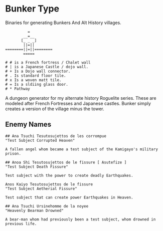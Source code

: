 # Bunker Type
Binaries for generating Bunkers And Alt History villages.

~~~
          =          
        __=__        
       [_ _ _]       
        ||=||        
========||=||========
        =====

# # is a French fortress / Chalet wall
# | is a Japanese Castle / dojo wall.
# + Is a Dojo wall connector.
# . Is standard floor tile.
# x Is a woven matt tile. 
# = Is a sldiing glass door.
# * Pathway
~~~

A dungeon generator for my alternate history Roguelite series. These are modeled after French Fortresses and Japanese castles. Bunker simply creates a version of the village minus the tower.

## Enemy Names
~~~
## Ana Tsuchi Tesutosujettos de les corrompue
"Test Subject Corrupted Heaven"

A fallen angel whom became a test subject of the Kamigayo's military prison.

## Anoa Shi Tesutosujettos de le fissure [ Asutefize ]
"Test Subject Death Fissure"

Test subject with the power to create deadly Earthquakes.

Anos Kaiyo Tesutosujettos de le fissure
"Test Subject Aetherial Fissure"

Test subject that can create power Earthquakes in Heaven.

## Ana Tsuchi Ursinehomme de la noyee
"Heavenly Bearman Drowned"

A bear-man whom had previously been a test subject, whom drowned in previous life.
~~~
